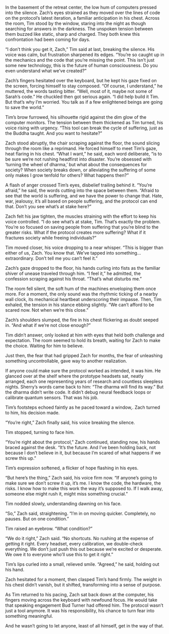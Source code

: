 In the basement of the retreat center, the low hum of computers pressed into the silence. Zach’s eyes strained as they moved over the lines of code on the protocol’s latest iteration, a familiar anticipation in his chest. Across the room, Tim stood by the window, staring into the night as though searching for answers in the darkness. The unspoken tension between them buzzed like static, sharp and charged. They both knew this confrontation had been coming for days. 

“I don’t think you get it, Zach,” Tim said at last, breaking the silence. His voice was calm, but frustration sharpened its edges. “You’re so caught up in the mechanics and the code that you’re missing the point. This isn’t just some new technology, this is the future of human consciousness. Do you even understand what we’ve created?” 

Zach’s fingers hesitated over the keyboard, but he kept his gaze fixed on the screen, forcing himself to stay composed. “Of course, I understand,” he muttered, the words tasting bitter. “Well, most of it, maybe not some of Sarah’s code.” He chuckled then got serious again. “I did help build it Tim. But that’s why I’m worried. You talk as if a few enlightened beings are going to save the world.” 

Tim’s brow furrowed, his silhouette rigid against the dim glow of the computer monitors. The tension between them thickened as Tim turned, his voice rising with urgency. “This tool can break the cycle of suffering, just as the Buddha taught. And you want to hesitate?” 

Zach stood abruptly, the chair scraping against the floor, the sound slicing through the room like a reprimand. He forced himself to meet Tim’s gaze, heat flaring in his chest. “What I want,” he said, each word deliberate, “is to be sure we’re not rushing headfirst into disaster. You’re obsessed with ‘turning the wheel of dharma,’ but what about the consequences for society? When society breaks down, or alleviating the suffering of some only makes I grow tenfold for others? What happens then?” 

A flash of anger crossed Tim’s eyes, disbelief trailing behind it. “You’re afraid,” he said, the words cutting into the space between them. “Afraid to see that the world is suffering, and we have the power to change that. Hate, war, jealousy, it’s all based on people suffering, and the protocol can end that. Don’t you see what’s at stake here?” 

Zach felt his jaw tighten, the muscles straining with the effort to keep his voice controlled. “I do see what’s at stake, Tim. That’s exactly the problem. You’re so focused on saving people from suffering that you’re blind to the greater risks. What if the protocol creates more suffering? What if it fractures society while freeing individuals?” 

Tim moved closer, his voice dropping to a near whisper. “This is bigger than either of us, Zach. You know that. We’ve tapped into something… extraordinary. Don’t tell me you can’t feel it.” 

Zach’s gaze dropped to the floor, his hands curling into fists as the familiar shiver of unease traveled through him. “I feel it,” he admitted, the confession scraping against his throat. “That’s what disturbs me.” 

The room fell silent, the soft hum of the machines enveloping them once more. For a moment, the only sound was the rhythmic ticking of a nearby wall clock, its mechanical heartbeat underscoring their impasse. Then, Tim exhaled, the tension in his stance ebbing slightly. “We can’t afford to be scared now. Not when we’re this close.” 

Zach’s shoulders slumped, the fire in his chest flickering as doubt seeped in. “And what if we’re not close enough?” 

Tim didn’t answer, only looked at him with eyes that held both challenge and expectation. The room seemed to hold its breath, waiting for Zach to make the choice. Waiting for him to believe. 

Just then, the fear that had gripped Zach for months, the fear of unleashing something uncontrollable, gave way to another realization. 

If anyone could make sure the protocol worked as intended, it was him. He glanced over at the shelf where the prototype headsets sat, neatly arranged, each one representing years of research and countless sleepless nights. Sherry’s words came back to him: “The dharma will find its way.” But the dharma didn’t write code. It didn’t debug neural feedback loops or calibrate quantum sensors. That was his job. 

Tim’s footsteps echoed faintly as he paced toward a window,. Zach turned to him, his decision made. 

“You’re right,” Zach finally said, his voice breaking the silence. 

Tim stopped, turning to face him. 

“You’re right about the protocol,” Zach continued, standing now, his hands braced against the desk. “It’s the future. And I’ve been holding back, not because I don’t believe in it, but because I’m scared of what happens if we screw this up.” 

Tim’s expression softened, a flicker of hope flashing in his eyes. 

“But here’s the thing,” Zach said, his voice firm now. “If anyone’s going to make sure we don’t screw it up, it’s me. I know the code, the hardware, the risks. I know how to make this work the way it’s supposed to. If I walk away, someone else might rush it, might miss something crucial.” 

Tim nodded slowly, understanding dawning on his face. 

“So,” Zach said, straightening. “I’m in on moving quicker. Completely, no pauses. But on one condition.” 

Tim raised an eyebrow. “What condition?” 

“We do it right,” Zach said. “No shortcuts. No rushing at the expense of getting it right. Every headset, every calibration, we double-check everything. We don’t just push this out because we’re excited or desperate. We owe it to everyone who’ll use this to get it right.” 

Tim’s lips curled into a small, relieved smile. “Agreed,” he said, holding out his hand. 

Zach hesitated for a moment, then clasped Tim’s hand firmly. The weight in his chest didn’t vanish, but it shifted, transforming into a sense of purpose. 

As Tim returned to his pacing, Zach sat back down at the computer, his fingers moving across the keyboard with newfound focus. He would take that speaking engagement Bud Turner had offered him. The protocol wasn’t just a tool anymore. It was his responsibility, his chance to turn fear into something meaningful.  

And he wasn’t going to let anyone, least of all himself, get in the way of that.
